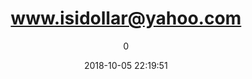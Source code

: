 ---
index: 5078
title: "www.isidollar@yahoo.com"
subtitle: ""
author: 0
date: "2018-10-05 22:19:51"
date_gmt: "2018-10-05 20:19:51"
excerpt: ""
content: "www.isidollar@yahoo.com\nIzuchukwu Harrison Okafor"
status: "publish"
comment_status: "closed"
name: "www-isidollar-yahoo-com"
modified: "2018-10-05 22:19:51"
modified_gmt: "2018-10-05 20:19:51"
content_filtered: ""
parent: 0
guid: "https://www.artkidsfoundation.org/?type=flamingo_contact&#038;p=5078"
type: "flamingo_contact"
comment_count: 0
categories: []
tags: []
---